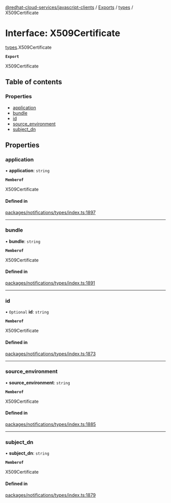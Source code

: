 [@redhat-cloud-services/javascript-clients](../README.md) / [Exports](../modules.md) / [types](../modules/types.md) / X509Certificate

# Interface: X509Certificate

[types](../modules/types.md).X509Certificate

**`Export`**

X509Certificate

## Table of contents

### Properties

- [application](types.X509Certificate.md#application)
- [bundle](types.X509Certificate.md#bundle)
- [id](types.X509Certificate.md#id)
- [source\_environment](types.X509Certificate.md#source_environment)
- [subject\_dn](types.X509Certificate.md#subject_dn)

## Properties

### application

• **application**: `string`

**`Memberof`**

X509Certificate

#### Defined in

[packages/notifications/types/index.ts:1897](https://github.com/RedHatInsights/javascript-clients/blob/main/packages/notifications/types/index.ts#L1897)

___

### bundle

• **bundle**: `string`

**`Memberof`**

X509Certificate

#### Defined in

[packages/notifications/types/index.ts:1891](https://github.com/RedHatInsights/javascript-clients/blob/main/packages/notifications/types/index.ts#L1891)

___

### id

• `Optional` **id**: `string`

**`Memberof`**

X509Certificate

#### Defined in

[packages/notifications/types/index.ts:1873](https://github.com/RedHatInsights/javascript-clients/blob/main/packages/notifications/types/index.ts#L1873)

___

### source\_environment

• **source\_environment**: `string`

**`Memberof`**

X509Certificate

#### Defined in

[packages/notifications/types/index.ts:1885](https://github.com/RedHatInsights/javascript-clients/blob/main/packages/notifications/types/index.ts#L1885)

___

### subject\_dn

• **subject\_dn**: `string`

**`Memberof`**

X509Certificate

#### Defined in

[packages/notifications/types/index.ts:1879](https://github.com/RedHatInsights/javascript-clients/blob/main/packages/notifications/types/index.ts#L1879)
